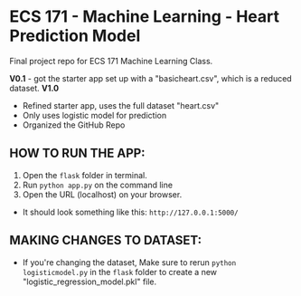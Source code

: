 # ECS 171 - Machine Learning -  Heart Prediction Model
Final project repo for ECS 171 Machine Learning Class.

**V0.1** - got the starter app set up with a "basicheart.csv", which is a reduced dataset.
**V1.0** 
- Refined starter app, uses the full dataset "heart.csv"
- Only uses logistic model for prediction
- Organized the GitHub Repo

## HOW TO RUN THE APP:
1) Open the ``flask`` folder in terminal.
2) Run ``python app.py`` on the command line
3) Open the URL (localhost) on your browser.
- It should look something like this: ``http://127.0.0.1:5000/``

## MAKING CHANGES TO DATASET:
- If you're changing the dataset, Make sure to rerun ``python logisticmodel.py`` in the ``flask`` folder to create a new "logistic_regression_model.pkl" file.
